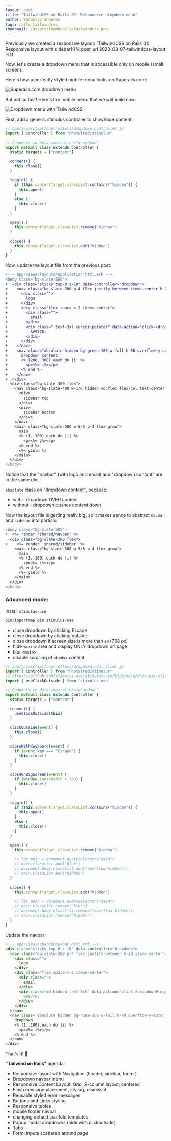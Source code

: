 ```yaml
---
layout: post
title: "TailwindCSS on Rails 02: Responsive dropdown menu"
author: Yaroslav Shmarov
tags: rails tailwindcss
thumbnail: /assets/thumbnails/tailwindcss.png
---
```


Previously we created a responsive layout: [TailwindCSS on Rails 01: Responsive layout with sidebar]({% post_url 2023-08-07-tailwindcss-layout %})

Now, let's create a dropdown menu that is accessible only on mobile (small screen).

Here's how a perfectly styled mobile menu looks on Superails.com:

![Superails.com dropdown menu](/assets/images/superails-dropdown-menu.gif)

But not so fast! Here's the mobile menu that we will build now: 

![Dropdown menu with TailwindCSS](/assets/images/02-tailwind-dropdown-menu.gif)

First, add a generic stimulus controller to show/hide content:

```js
// app/javasctipt/controllers/dropdown_controller.js
import { Controller } from "@hotwired/stimulus"

// Connects to data-controller="dropdown"
export default class extends Controller {
  static targets = ["content"]

  connect() {
    this.close()
  }

  toggle() {
    if (this.contentTarget.classList.contains("hidden")) {
      this.open()
    }
    else {
      this.close()
    }
  }

  open() {
    this.contentTarget.classList.remove("hidden")
  }

  close() {
    this.contentTarget.classList.add("hidden")
  }
}
```

Now, update the layout file from the previous post:

```diff
<!-- app/views/layouts/application.html.erb -->
<body class="bg-slate-500">
+  <div class="sticky top-0 z-10" data-controller="dropdown">
+    <nav class="bg-slate-200 p-4 flex justify-between items-center h-20">
+      <div class="">
+        logo
+      </div>
+      <div class="flex space-x-2 items-center">
+        <div class="">
+          email
+        </div>
+        <div class=" text-3xl cursor-pointer" data-action="click->dropdown#toggle" role="button">
+          &#9776;
+        </div>
+      </div>
+    </nav>
+    <nav class="absolute hidden bg-green-100 w-full h-80 overflow-y-auto" data-dropdown-target="content">
+      dropdown content
+      <% (200..300).each do |i| %>
+        <p><%= i%></p>
+      <% end %>
+    </nav>
+  </div>
  <div class="bg-slate-300 flex">
    <nav class="bg-slate-400 w-1/6 hidden md:flex flex-col text-center p-4 justify-between sticky top-20 h-[calc(100vh-80px)]">
      <div>
        sidebar top
      </div>
      <div>
        sidebar bottom
      </div>
    </nav>
    <main class="bg-slate-500 w-5/6 p-4 flex-grow">
      main
      <% (1..100).each do |i| %>
        <p><%= i%></p>
      <% end %>
      <%= yield %>
    </main>
  </div>
</body>
```

Notice that the "navbar" (with logo and email) and "dropdown contant" are in the same div;

`absolute` class on "dropdown content", because:
- with - dropdown OVER content
- without - dropdown pushes content down 

Now the layout file is getting really big, so it makes sence to abstract `navbar` and `sidebar` into partials:

```diff
<body class="bg-slate-500">
+  <%= render 'shared/navbar' %>
  <div class="bg-slate-300 flex">
+    <%= render 'shared/sidebar' %>
    <main class="bg-slate-500 w-5/6 p-4 flex-grow">
      main
      <% (1..100).each do |i| %>
        <p><%= i%></p>
      <% end %>
      <%= yield %>
    </main>
  </div>
</body>
```

### Advanced mode:

Install `stimulus-use`

```sh
bin/importmap pin stimulus-use
```

* close dropdown by clicking <key>Escape</key>
* close dropdown by clicking outside
* close dropdown if screen size is more than `sm` (768 px)
* hide `<main>` area and display ONLY dropdown on page
* blur `<main>`
* disable scrolling of `<body>` content

```js
// app/javasctipt/controllers/dropdown_controller.js
import { Controller } from "@hotwired/stimulus"
// https://github.com/stimulus-use/stimulus-use/blob/main/docs/use-click-outside.md
import { useClickOutside } from 'stimulus-use'

// Connects to data-controller="dropdown"
export default class extends Controller {
  static targets = ["content"]

  connect() {
    useClickOutside(this)
  }

  clickOutside(event) {
    this.close()
  }

  closeWithKeyboard(event) {
    if (event.key === "Escape") {
      this.close()
    }
  }

  closeOnBigScreen(event) {
    if (window.innerWidth > 768) {
      this.close()
    }
  }

  toggle() {
    if (this.contentTarget.classList.contains("hidden")) {
      this.open()
    }
    else {
      this.close()
    }
  }

  open() {
    this.contentTarget.classList.remove("hidden")

    // let main = document.querySelector("main")
    // main.classList.add("blur")
    // document.body.classList.add("overflow-hidden");
    // main.classList.add("hidden")
  }

  close() {
    this.contentTarget.classList.add("hidden")

    // let main = document.querySelector("main")
    // main.classList.remove("blur")
    // document.body.classList.remove("overflow-hidden");
    // main.classList.remove("hidden")
  }
}
```

Update the navbar:

```html
<!-- app/views/shared/navbar.html.erb -->
<div class="sticky top-0 z-10" data-controller="dropdown">
  <nav class="bg-slate-200 p-4 flex justify-between h-20 items-center">
    <div class="">
      logo
    </div>
    <div class="flex space-x-2 items-center">
      <div class="">
        email
      </div>
      <div class="md:hidden text-3xl" data-action="click->dropdown#toggle" role="button">
        &#9776;
      </div>
    </div>
  </nav>
  <nav class="absolute hidden bg-rose-300 w-full h-40 overflow-y-auto" data-dropdown-target="content" data-action="keyup@window->dropdown#closeWithKeyboard resize@window->dropdown#closeOnBigScreen">
    dropdown
    <% (1..100).each do |i| %>
      <p><%= i%></p>
    <% end %>
  </nav>
</div>
```

That's it! 🤠

**"Tailwind on Rails"** agenda:
- Responsive layout with Navigation (header, sidebar, footer)
- Dropdown navbar menu
- Responsive Content Layout: Grid; 2-column layout; centered
- Flash message placement, styling, dismissal
- Reusable styled error messages
- Buttons and Links styling
- Responsive tables
- mobile footer navbar
- changing default scaffold templates
- Popup modal dropdowns (hide with clickoutside)
- Tabs
- Form: inputs scattered around page
